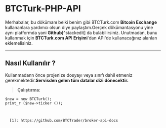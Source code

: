 BTCTurk-PHP-API
===================


Merhabalar, bu dökümanı belki benim gibi BTCTurk.com **Bitcoin Exchange** kullananlara yardımcı olsun diye paylaştım.Gerçek dökümantasyonu yine aynı platformda yani **Github**[^stackedit] da bulabilirsiniz. Unutmadan, bunu kullanmak için  <i class="icon-cog"></i> **BTCTurk.com API Erişimi**'dan API'de kullanacağınız alanları eklemelisiniz.

----------


Nasıl Kullanılır ?
-------------

Kullanmadann önce projenize dosyayı veya sınıfı dahil etmeniz gerekmektedir.**Servisden gelen tüm datalar dizi dönecektir.**

> **Çalıştırma:**
```
$new = new BTCTurk();
print_r ($new->ticker ());



  [1]: https://github.com/BTCTrader/broker-api-docs

